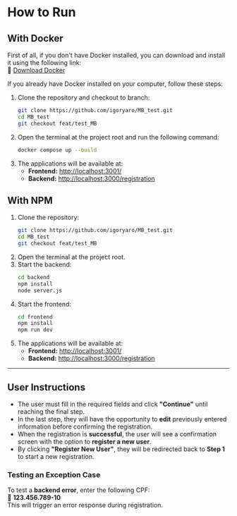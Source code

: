 
# How to Run  

## With Docker  

First of all, if you don't have Docker installed, you can download and install it using the following link:  
🔗 [Download Docker](https://www.docker.com/get-started/)  

If you already have Docker installed on your computer, follow these steps:  

1. Clone the repository and checkout to branch:  
   ```bash
   git clone https://github.com/igoryaro/MB_test.git
   cd MB_test
   git checkout feat/test_MB
   ```
2. Open the terminal at the project root and run the following command:  
   ```bash
   docker compose up --build
   ```
3. The applications will be available at:  
   - **Frontend:** [http://localhost:3001/](http://localhost:3001/)  
   - **Backend:** [http://localhost:3000/registration](http://localhost:3000/registration)  

## With NPM  

1. Clone the repository:  
   ```bash
   git clone https://github.com/igoryaro/MB_test.git
   cd MB_test
   git checkout feat/test_MB
   ```
2. Open the terminal at the project root.  
3. Start the backend:  
   ```bash
   cd backend  
   npm install  
   node server.js  
   ```
4. Start the frontend:  
   ```bash
   cd frontend  
   npm install  
   npm run dev  
   ```
4. The applications will be available at:  
   - **Frontend:** [http://localhost:3001/](http://localhost:3001/)  
   - **Backend:** [http://localhost:3000/registration](http://localhost:3000/registration)  

---

## User Instructions  

- The user must fill in the required fields and click **"Continue"** until reaching the final step.  
- In the last step, they will have the opportunity to **edit** previously entered information before confirming the registration.  
- When the registration is **successful**, the user will see a confirmation screen with the option to **register a new user**.  
- By clicking **"Register New User"**, they will be redirected back to **Step 1** to start a new registration.  

### Testing an Exception Case  

To test a **backend error**, enter the following CPF:  
📌 **123.456.789-10**  
This will trigger an error response during registration.  
